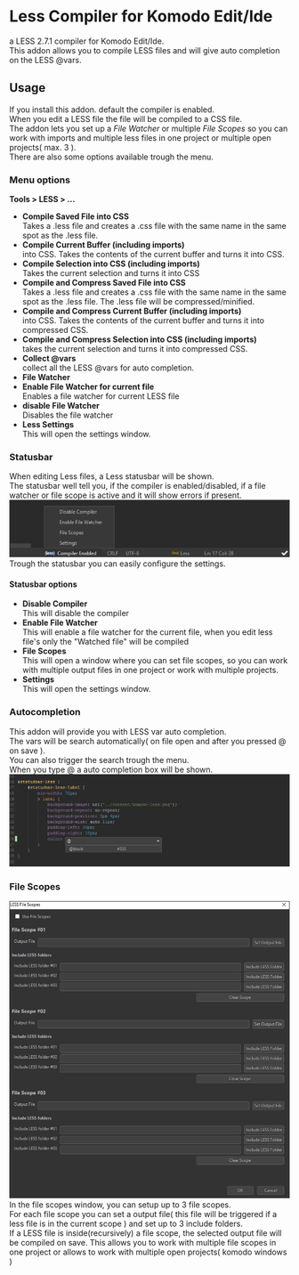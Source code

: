 Less Compiler for Komodo Edit/Ide
=========================

a LESS 2.7.1 compiler for Komodo Edit/Ide.  
This addon allows you to compile LESS files and will give auto completion on the LESS @vars.

## Usage
If you install this addon. default the compiler is enabled.  
When you edit a LESS file the file will be compiled to a CSS file.  
The addon lets you set up a *File Watcher* or multiple *File Scopes* so you can work with imports and multiple less files in one project or multiple open projects( max. 3 ).  
There are also some options available trough the menu.

### Menu options
**Tools > LESS > ...**
 * **Compile Saved File into CSS**  
Takes a .less file and creates a .css file with the same name in the same spot as the .less file.
 * **Compile Current Buffer (including imports)**  
 into CSS. Takes the contents of the current buffer and turns it into CSS.
 * **Compile Selection into CSS (including imports)**  
Takes the current selection and turns it into CSS
 * **Compile and Compress Saved File into CSS**  
 Takes a .less file and creates a .css file with the same name in the same spot as the .less file. The .less file will be compressed/minified.
 * **Compile and Compress Current Buffer (including imports)**  
 into CSS. Takes the contents of the current buffer and turns it into compressed CSS.
 * **Compile and Compress Selection into CSS (including imports)**  
 takes the current selection and turns it into compressed CSS.
 * **Collect @vars**  
 collect all the LESS @vars for auto completion.
 * **File Watcher**
  * **Enable File Watcher for current file**  
  Enables a file watcher for current LESS file 
  * **disable File Watcher**  
  Disables the file watcher
 * **Less Settings**  
 This will open the settings window.
 
### Statusbar
When editing Less files, a Less statusbar will be shown.  
The statusbar well tell you, if the compiler is enabled/disabled, if a file watcher or file scope is active and it will show errors if present.  
![Screensot](screenshot01.png)  
Trough the statusbar you can easily configure the settings.
#### Statusbar options
 * **Disable Compiler**  
 This will disable the compiler
 * **Enable File Watcher**  
 This will enable a file watcher for the current file, when you edit less file's only the "Watched file" will be compiled
 * **File Scopes**  
 This will open a window where you can set file scopes, so you can work with multiple output files in one project or work with multiple projects.
 * **Settings**  
 This will open the settings window.

### Autocompletion
This addon will provide you with LESS var auto completion.  
The vars will be search automatically( on file open and after you pressed @ on save ).  
You can also trigger the search trough the menu.  
When you type @ a auto completion box will be shown.  
![Screenshot](Screenshot02.png)

### File Scopes
![screenshot](screenshot03.png)  
In the file scopes window, you can setup up to 3 file scopes.  
For each file scope you can set a output file( this file will be triggered if a less file is in the current scope ) and set up to 3 include folders.  
If a LESS file is inside(recursively) a file scope, the selected output file will be compiled on save.
This allows you to work with multiple file scopes in one project or allows to work with multiple open projects( komodo windows )
 

